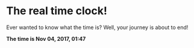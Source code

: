 # The real time clock!

Ever wanted to know what the time is? Well, your journey is about to end!

**The time is Nov 04, 2017, 01:47**
